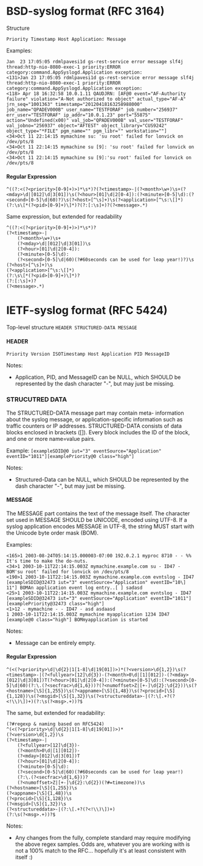 # BSD-syslog format (RFC 3164)
Structure
```
Priority Timestamp Host Application: Message
```

Examples:
```
Jan  23 17:05:05 rdmlpavesi1d gs-rest-service error message slf4j thread:http-nio-8080-exec-1 priority:ERROR category:command.AppSyslogd.Application exception:
<131>Jan 23 17:05:05 rdmlpavesi1d gs-rest-service error message slf4j thread:http-nio-8080-exec-1 priority:ERROR category:command.AppSyslogd.Application exception:
<118> Apr 18 16:32:58 10.0.1.11 QAUDJRN: [AF@0 event="AF-Authority failure" violation="A-Not authorized to object" actual_type="AF-A" jrn_seq="1001363" timestamp="20120418163258988000" job_name="QPADEV000B" user_name="TESTFORAF" job_number="256937" err_user="TESTFORAF" ip_addr="10.0.1.23" port="55875" action="Undefined(x00)" val_job="QPADEV000B" val_user="TESTFORAF" val_jobno="256937" object="AFTEST" object_library="CUS9242" object_type="*FILE" pgm_name="" pgm_libr="" workstation=""]
<34>Oct 11 22:14:15 mymachine su: 'su root' failed for lonvick on /dev/pts/8
<34>Oct 11 22:14:15 mymachine su [9]: 'su root' failed for lonvick on /dev/pts/8
<34>Oct 11 22:14:15 mymachine su [9]:'su root' failed for lonvick on /dev/pts/8
```

#### Regular Expression
```
^((?:<(?<priority>[0-9]+)>)*\s*)?(?<timestamp>-|(?<month>\w+)\s+(?<mday>\d|[012]\d|3[01])\s(?<hour>[01]\d|2[0-4]):(?<minute>[0-5]\d):(?<second>[0-5]\d|60)?)\s(?<host>[^\s]+)\s(?<application>[^\s:\[]*)(?:\s\[*(?<pid>[0-9]+)\]*)?(?:[:\s]+)?(?<message>.*)
```

Same expression, but extended for readability
```
^((?:<(?<priority>[0-9]+)>)*\s*)?
(?<timestamp>-|
    (?<month>\w+)\s+
    (?<mday>\d|[012]\d|3[01])\s
    (?<hour>[01]\d|2[0-4]):
    (?<minute>[0-5]\d):
    (?<second>[0-5]\d|60)(?#60seconds can be used for leap year!)?)\s
(?<host>[^\s]+)\s
(?<application>[^\s:\[]*)
(?:\s\[*(?<pid>[0-9]+)\]*)?
(?:[:\s]+)?
(?<message>.*)
```


# IETF-syslog format (RFC 5424)

Top-level structure
```HEADER STRUCTURED-DATA MESSAGE```

#### HEADER
```Priority Version ISOTimestamp Host Application PID MessageID```

Notes: 
- Application, PID, and MessageID can be NULL, which SHOULD be represented by the dash character "-", but may just be missing. 

### STRUCUTRED DATA
The STRUCTURED-DATA message part may contain meta- information about the syslog message, or application-specific information such as traffic counters or IP addresses. STRUCTURED-DATA consists of data blocks enclosed in brackets ([]). Every block includes the ID of the block, and one or more name=value pairs.

Example:
```[exampleSDID@0 iut="3" eventSource="Application" eventID="1011"][examplePriority@0 class="high"]```

Notes: 
- Structured-Data can be NULL, which SHOULD be represented by the dash character "-", but may just be missing. 

#### MESSAGE
The MESSAGE part contains the text of the message itself. The character set used in MESSAGE SHOULD be UNICODE, encoded using UTF-8. If a syslog application encodes MESSAGE in UTF-8, the string MUST start with the Unicode byte order mask (BOM).

Examples:
```
<165>1 2003-08-24T05:14:15.000003-07:00 192.0.2.1 myproc 8710 - - %% It's time to make the do-nuts.
<34>1 2003-10-11T22:14:15.003Z mymachine.example.com su - ID47 - BOM'su root' failed for lonvick on /dev/pts/8
<190>1 2003-10-11T22:14:15.003Z mymachine.example.com evntslog - ID47 [exampleSDID@32473 iut="3" eventSource="Application" eventID="10\] 11"] BOMAn application event log entry..[ ] sadasd
<25>1 2003-10-11T22:14:15.003Z mymachine.example.com evntslog - ID47 [exampleSDID@32473 iut="3" eventSource="Application" eventID="1011"][examplePriority@32473 class="high"]
<1>12 - mymachine - - ID47 - asd asdaasd
1 2003-10-11T22:14:15.003Z mymachine myapplication 1234 ID47 [example@0 class="high"] BOMmyapplication is started
```

Notes: 
- Message can be entirely empty.

#### Regular Expression
```
^(<(?<priority>\d|\d{2}|1[1-8]\d|19[01])>)*(?<version>\d{1,2})\s(?<timestamp>-|(?<fullyear>[12]\d{3})-(?<month>0\d|[1][012])-(?<mday>[012]\d|3[01])T(?<hour>[01]\d|2[0-4]):(?<minute>[0-5]\d):(?<second>[0-5]\d|60)(?:\.(?<secfrac>\d{1,6}))?(?<numoffset>Z|[+-]\d{2}:\d{2}))\s(?<hostname>[\S]{1,255})\s(?<appname>[\S]{1,48})\s(?<procid>[\S]{1,128})\s(?<msgid>[\S]{1,32})\s(?<structureddata>-|(?:\[.+?(?<!\\)\])+)(?:\s(?<msg>.+))?$
```

The same, but extended for readability:
```
(?#regexp & naming based on RFC5424)
^(<(?<priority>\d|\d{2}|1[1-8]\d|19[01])>)*
(?<version>\d{1,2})\s
(?<timestamp>-|
    (?<fullyear>[12]\d{3})-
    (?<month>0\d|[1][012])-
    (?<mday>[012]\d|3[01])T
    (?<hour>[01]\d|2[0-4]):
    (?<minute>[0-5]\d):
    (?<second>[0-5]\d|60)(?#60seconds can be used for leap year!)
    (?:\.(?<secfrac>\d{1,6}))?
    (?<numoffset>Z|[+-]\d{2}:\d{2})(?#=timezone))\s
(?<hostname>[\S]{1,255})\s
(?<appname>[\S]{1,48})\s
(?<procid>[\S]{1,128})\s
(?<msgid>[\S]{1,32})\s
(?<structureddata>-|(?:\[.+?(?<!\\)\])+)
(?:\s(?<msg>.+))?$
```

Notes: 
- Any changes from the fully, complete standard may require modifying the above regex samples. Odds are, whatever you are working with is not a 100% match to the RFC... hopefully it's at least consistent with itself :)